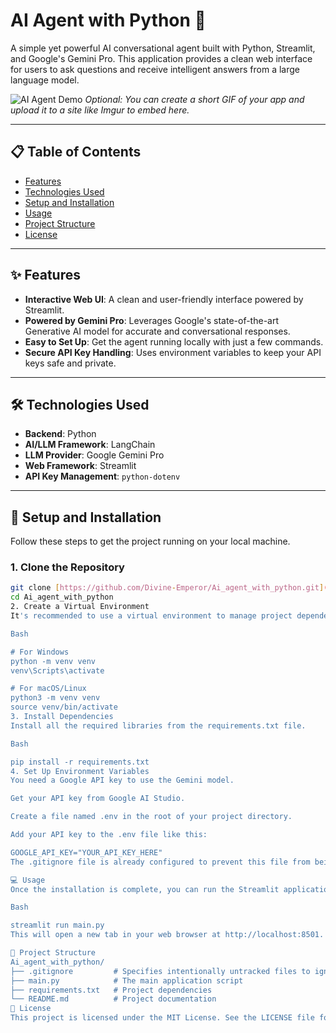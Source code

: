 # AI Agent with Python 🤖

A simple yet powerful AI conversational agent built with Python, Streamlit, and Google's Gemini Pro. This application provides a clean web interface for users to ask questions and receive intelligent answers from a large language model.

![AI Agent Demo](https://i.imgur.com/your-demo-image.gif)
*Optional: You can create a short GIF of your app and upload it to a site like Imgur to embed here.*

---

## 📋 Table of Contents

- [Features](#-features)
- [Technologies Used](#-technologies-used)
- [Setup and Installation](#-setup-and-installation)
- [Usage](#-usage)
- [Project Structure](#-project-structure)
- [License](#-license)

---

## ✨ Features

- **Interactive Web UI**: A clean and user-friendly interface powered by Streamlit.
- **Powered by Gemini Pro**: Leverages Google's state-of-the-art Generative AI model for accurate and conversational responses.
- **Easy to Set Up**: Get the agent running locally with just a few commands.
- **Secure API Key Handling**: Uses environment variables to keep your API keys safe and private.

---

## 🛠️ Technologies Used

- **Backend**: Python
- **AI/LLM Framework**: LangChain
- **LLM Provider**: Google Gemini Pro
- **Web Framework**: Streamlit
- **API Key Management**: `python-dotenv`

---

## 🚀 Setup and Installation

Follow these steps to get the project running on your local machine.

### 1. **Clone the Repository**

```bash
git clone [https://github.com/Divine-Emperor/Ai_agent_with_python.git](https://github.com/Divine-Emperor/Ai_agent_with_python.git)
cd Ai_agent_with_python
2. Create a Virtual Environment
It's recommended to use a virtual environment to manage project dependencies.

Bash

# For Windows
python -m venv venv
venv\Scripts\activate

# For macOS/Linux
python3 -m venv venv
source venv/bin/activate
3. Install Dependencies
Install all the required libraries from the requirements.txt file.

Bash

pip install -r requirements.txt
4. Set Up Environment Variables
You need a Google API key to use the Gemini model.

Get your API key from Google AI Studio.

Create a file named .env in the root of your project directory.

Add your API key to the .env file like this:

GOOGLE_API_KEY="YOUR_API_KEY_HERE"
The .gitignore file is already configured to prevent this file from being uploaded to GitHub.

💻 Usage
Once the installation is complete, you can run the Streamlit application with a single command:

Bash

streamlit run main.py
This will open a new tab in your web browser at http://localhost:8501. You can now start interacting with your AI agent!

📁 Project Structure
Ai_agent_with_python/
├── .gitignore         # Specifies intentionally untracked files to ignore
├── main.py            # The main application script
├── requirements.txt   # Project dependencies
└── README.md          # Project documentation
📄 License
This project is licensed under the MIT License. See the LICENSE file for more details.
